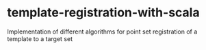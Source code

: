 # template-registration-with-scala
Implementation of different algorithms for point set registration of a template to a target set
